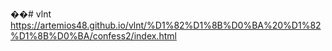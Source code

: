 ��#   v l n t 
 
 https://artemios48.github.io/vlnt/%D1%82%D1%8B%D0%BA%20%D1%82%D1%8B%D0%BA/confess2/index.html
